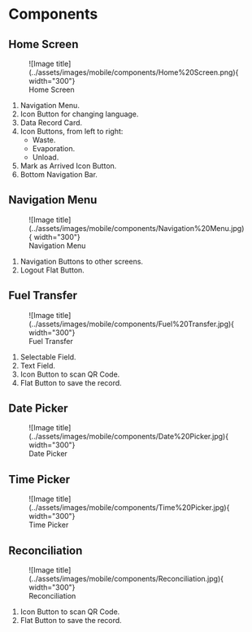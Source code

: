 # Components

## Home Screen

<figure markdown>
  ![Image title](../assets/images/mobile/components/Home%20Screen.png){ width="300"}
  <figcaption>Home Screen</figcaption>
</figure>

1. Navigation Menu.
2. Icon Button for changing language.
3. Data Record Card.
4. Icon Buttons, from left to right:
    - Waste.
    - Evaporation.
    - Unload.
5. Mark as Arrived Icon Button.
6. Bottom Navigation Bar.

## Navigation Menu

<figure markdown>
  ![Image title](../assets/images/mobile/components/Navigation%20Menu.jpg){ width="300"}
  <figcaption>Navigation Menu</figcaption>
</figure>

1. Navigation Buttons to other screens.
2. Logout Flat Button.

## Fuel Transfer

<figure markdown>
  ![Image title](../assets/images/mobile/components/Fuel%20Transfer.jpg){ width="300"}
  <figcaption>Fuel Transfer</figcaption>
</figure>

1. Selectable Field.
2. Text Field.
3. Icon Button to scan QR Code.
4. Flat Button to save the record.

## Date Picker

<figure markdown>
  ![Image title](../assets/images/mobile/components/Date%20Picker.jpg){ width="300"}
  <figcaption>Date Picker</figcaption>
</figure>

## Time Picker

<figure markdown>
  ![Image title](../assets/images/mobile/components/Time%20Picker.jpg){ width="300"}
  <figcaption>Time Picker</figcaption>
</figure>

## Reconciliation

<figure markdown>
  ![Image title](../assets/images/mobile/components/Reconciliation.jpg){ width="300"}
  <figcaption>Reconciliation</figcaption>
</figure>

1. Icon Button to scan QR Code.
2. Flat Button to save the record.